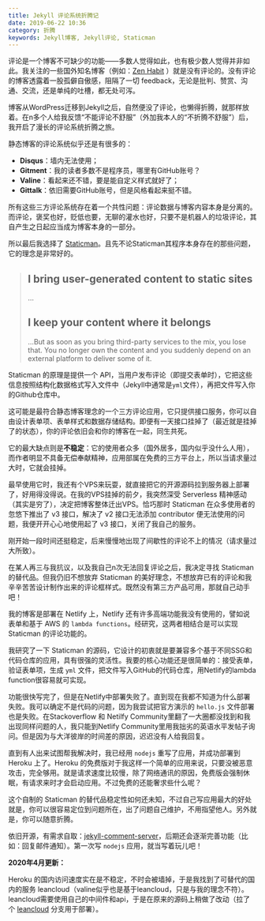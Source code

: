 ```yaml
---
title: Jekyll 评论系统折腾记
date: 2019-06-22 10:36
category: 折腾
keywords: Jekyll博客, Jekyll评论, Staticman
---
```

评论是一个博客不可缺少的功能——多数人觉得如此，也有极少数人觉得并非如此。我关注的一些国外知名博客（例如：[Zen Habit](https://zenhabits.net/) ）就是没有评论的。没有评论的博客透露着一股孤僻自傲感，阻隔了一切 feedback，无论是批判、赞赏、沟通、交流，还是单纯的吐槽，都无处可泻。

博客从WordPress迁移到Jekyll之后，自然便没了评论，也懒得折腾，就那样放着。在n多个人给我反馈“不能评论不舒服”（外加我本人的“不折腾不舒服”）后，我开启了漫长的评论系统折腾之旅。

静态博客的评论系统似乎还是有很多的：

- **Disqus**：墙内无法使用；
- **Gitment**：我的读者多数不是程序员，哪里有GitHub账号？
- **Valine**：看起来还不错，要是能自定义样式就好了；
- **Gittalk**：依旧需要GitHub账号，但是风格看起来挺不错。

所有这些三方评论系统存在着一个共性问题：评论数据与博客内容本身是分离的。而评论，褒奖也好，贬低也要，无聊的灌水也好，只要不是机器人的垃圾评论，其自产生之日起应当成为博客本身的一部分。

所以最后我选择了 [Staticman](https://staticman.net/)。且先不论Staticman其程序本身存在的那些问题，它的理念是非常好的。

> ## I bring user-generated content to static sites
> ...
> ## I keep your content where it belongs
> ...But as soon as you bring third-party services to the mix, you lose that. You no longer own the content and you suddenly depend on an external platform to deliver some of it.

Staticman 的原理是提供一个 API，当用户发布评论（即提交表单时），它把这些信息按照结构化数据格式写入文件中（Jekyll中通常是`yml`文件），再把文件写入你的Github仓库中。

这可能是最符合静态博客理念的一个三方评论应用，它只提供接口服务，你可以自由设计表单项、表单样式和数据存储结构。即便有一天接口挂掉了（最近就是挂掉了的状态），你的评论依旧会和你的博客在一起，同生共死。

它的最大缺点则是**不稳定**：它的使用者众多（国外居多，国内似乎没什么人用），而作者明显不具备无偿奉献精神，应用部属在免费的三方平台上，所以当请求量过大时，它就会挂掉。

最早使用它时，我还有个VPS来玩耍，就直接把它的开源源码拉到服务器上部署了，好用得没得说。在我的VPS挂掉的前夕，我突然深受 Serverless 精神感动（其实是穷了），决定把博客整体迁出VPS。恰巧那时 Staticman 在众多使用者的忽悠下推出了 v3 接口，解决了 v2 接口无法添加 contributor 便无法使用的问题，我便开开心心地使用起了 v3 接口，关闭了我自己的服务。

刚开始一段时间还挺稳定，后来慢慢地出现了间歇性的评论不上的情况（请求量过大所致）。

在某人再三与我抗议，以及我自己n次无法回复评论之后，我决定寻找 Staticman 的替代品。但我仍旧不想放弃 Staticman 的美好理念，不想放弃已有的评论和我辛辛苦苦设计制作出来的评论框样式。既然没有第三方产品可用，那就自己动手吧！

我的博客是部署在 Netlify 上，Netlify 还有许多高端功能我没有使用的，譬如说表单和基于 AWS 的 `lambda functions`。经研究，这两者相结合是可以实现 Staticman 的评论功能的。

我研究了一下 Staticman 的源码，它设计的初衷就是要兼容多个基于不同SSG和代码仓库的应用，具有很强的灵活性。我要的核心功能还是很简单的：接受表单，验证表单项，生成 `yml` 文件，把文件写入GitHub的代码仓库，用Netlify的lambda function很容易就可实现。

功能很快写完了，但是在Netlify中部署失败了。直到现在我都不知道为什么部署失败。我可以确定不是代码的问题，因为我尝试把官方演示的 `hello.js` 文件部署也是失败。在Stackoverflow 和 Netilfy Community里翻了一大圈都没找到和我出现同样问题的人，我只能到Netlify Community里用我拙劣的英语水平发帖子询问。但是因为与大洋彼岸的时间差的原因，迟迟没有人给我回复。

直到有人出来试图帮我解决时，我已经用 `nodejs` 重写了应用，并成功部署到 Heroku 上了。Heroku 的免费版对于我这样一个简单的应用来说，只要没被恶意攻击，完全够用。就是请求速度比较慢，除了网络通讯的原因，免费版会强制休眠，有请求来时才会启动应用。不过免费的还能奢求些什么呢？

这个自制的 Staticman 的替代品稳定性如何还未知，不过自己写应用最大的好处就是，你可以很容易定位到问题所在，出了问题自己维护，不用指望他人。另外就是，你可以随意折腾。

依旧开源，有需求自取：[jekyll-comment-server](https://github.com/erlzhang/jekyll-comment-server)，后期还会逐渐完善功能（比如：回复邮件通知）。第一次写 `nodejs` 应用，就当写着玩儿吧！

**2020年4月更新：**

Heroku 的国内访问速度实在是不稳定，不时会被墙掉，于是我找到了可替代的国内的服务 leancloud（valine似乎也是基于leancloud，只是与我的理念不符）。leancloud需要使用自己的中间件和api，于是在原来的源码上稍做了改动（拉了个 [leancloud](https://github.com/erlzhang/jekyll-comment-server/tree/leancloud) 分支用于部署）。

